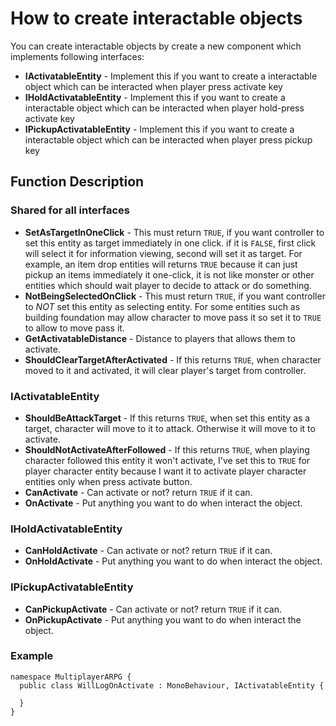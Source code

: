 # How to create interactable objects
You can create interactable objects by create a new component which implements following interfaces:

- **IActivatableEntity** - Implement this if you want to create a interactable object which can be interacted when player press activate key
- **IHoldActivatableEntity** - Implement this if you want to create a interactable object which can be interacted when player hold-press activate key
- **IPickupActivatableEntity** - Implement this if you want to create a interactable object which can be interacted when player press pickup key

## Function Description

### Shared for all interfaces
- **SetAsTargetInOneClick** - This must return `TRUE`, if you want controller to set this entity as target immediately in one click. if it is `FALSE`, first click will select it for information viewing, second will set it as target. For example, an item drop entities will returns `TRUE` because it can just pickup an items immediately it one-click, it is not like monster or other entities which should wait player to decide to attack or do something.
- **NotBeingSelectedOnClick** - This must return `TRUE`, if you want controller to *NOT* set this entity as selecting entity. For some entities such as building foundation may allow character to move pass it so set it to `TRUE` to allow to move pass it.
- **GetActivatableDistance** - Distance to players that allows them to activate.
- **ShouldClearTargetAfterActivated** - If this returns `TRUE`, when character moved to it and activated, it will clear player's target from controller.

### IActivatableEntity
- **ShouldBeAttackTarget** - If this returns `TRUE`, when set this entity as a target, character will move to it to attack. Otherwise it will move to it to activate.
- **ShouldNotActivateAfterFollowed** - If this returns `TRUE`, when playing character followed this entity it won't activate, I've set this to `TRUE` for player character entity because I want it to activate player character entities only when press activate button.
- **CanActivate** - Can activate or not? return `TRUE` if it can.
- **OnActivate** - Put anything you want to do when interact the object.

### IHoldActivatableEntity
- **CanHoldActivate** - Can activate or not? return `TRUE` if it can.
- **OnHoldActivate** - Put anything you want to do when interact the object.

### IPickupActivatableEntity
- **CanPickupActivate** - Can activate or not? return `TRUE` if it can.
- **OnPickupActivate** - Put anything you want to do when interact the object.

### Example
```
namespace MultiplayerARPG {
  public class WillLogOnActivate : MonoBehaviour, IActivatableEntity {

  }
}
```
<!--stackedit_data:
eyJoaXN0b3J5IjpbNjYxODkxMDA3LDEzNzQ0NTYwNThdfQ==
-->